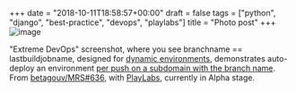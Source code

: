 +++
date = "2018-10-11T18:58:57+00:00"
draft = false
tags = ["python", "django", "best-practice", "devops", "playlabs"]
title = "Photo post"
+++
![image](/img/2018-10-11-photo-post/c948f9b6f536a470228ed639986069c5e65786b04dcbff224743739057821bf7.png)

"Extreme DevOps" screenshot, where you see branchname == lastbuildjobname, designed for [dynamic environments](https://docs.gitlab.com/ee/ci/environments.html#dynamic-environments), demonstrates auto-deploy an environment [per push on a subdomain with the branch name](https://yourlabs.io/oss/playlabs/blob/master/.gitlab-ci.yml#L79). From [betagouv/MRS#636](https://github.com/betagouv/mrs/pull/636), with [PlayLabs](https://yourlabs.io/oss/playlabs), currently in Alpha stage.
